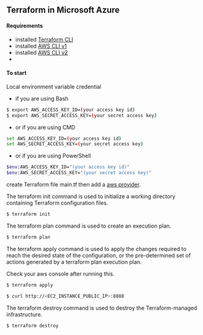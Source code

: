 ## Terraform in Microsoft Azure

#### Requirements

- installed [Terraform CLI](https://www.terraform.io/downloads.html)
- installed [AWS CLI v1](https://docs.aws.amazon.com/cli/latest/userguide/install-cliv1.html)
- installed [AWS CLI v2](https://docs.aws.amazon.com/cli/latest/userguide/install-cliv2.html)
-

#### To start

Local environment variable credential

- if you are using Bash

```sh
$ export AWS_ACCESS_KEY_ID=(your access key id)
$ export AWS_SECRET_ACCESS_KEY=(your secret access key)
```

- or if you are using CMD

```sh
set AWS_ACCESS_KEY_ID=(your access key id)
set AWS_SECRET_ACCESS_KEY=(your secret access key)
```

- or if you are using PowerShell

```sh
$env:AWS_ACCESS_KEY_ID="(your access key id)"
$env:AWS_SECRET_ACCESS_KEY="(your secret access key)"
```

create Terraform file main.tf then add a [aws provider](https://www.terraform.io/docs/providers/aws/index.html).

The terraform init command is used to initialize a working directory containing Terraform configuration files.

```sh
$ terraform init
```

The terraform plan command is used to create an execution plan.

```sh
$ terraform plan
```

The terraform apply command is used to apply the changes required to reach the desired state of the configuration, or the pre-determined set of actions generated by a terraform plan execution plan.

Check your aws console after running this.

```sh
$ terraform apply
```

```sh
$ curl http://<EC2_INSTANCE_PUBLIC_IP>:8080
```

The terraform destroy command is used to destroy the Terraform-managed infrastructure.

```sh
$ terraform destroy
```
